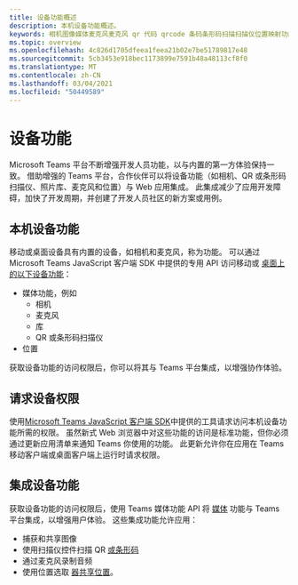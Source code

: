 ```yaml
---
title: 设备功能概述
description: 本机设备功能概述。
keywords: 相机图像媒体麦克风麦克风 qr 代码 qrcode 条码条形码扫描扫描仪位置映射功能本机设备权限
ms.topic: overview
ms.openlocfilehash: 4c826d1705dfeea1feea21b02e7be51789817e48
ms.sourcegitcommit: 5cb3453e918bec1173899e7591b48a48113cf8f0
ms.translationtype: MT
ms.contentlocale: zh-CN
ms.lasthandoff: 03/04/2021
ms.locfileid: "50449589"
---
```

# <a name="device-capabilities"></a>设备功能 

Microsoft Teams 平台不断增强开发人员功能，以与内置的第一方体验保持一致。 借助增强的 Teams 平台，合作伙伴可以将设备功能（如相机、QR 或条形码扫描仪、照片库、麦克风和位置）与 Web 应用集成。 此集成减少了应用开发障碍，加快了开发周期，并创建了开发人员社区的新方案或用例。

## <a name="native-device-capabilities"></a>本机设备功能

移动或桌面设备具有内置的设备，如相机和麦克风，称为功能。 可以通过 Microsoft Teams JavaScript 客户端 SDK 中提供的专用 API 访问移动或 [桌面上的以下设备功能](/javascript/api/overview/msteams-client?view=msteams-client-js-latest&preserve-view=true)：
* 媒体功能，例如
    * 相机
    * 麦克风
    * 库
    * QR 或条形码扫描仪
* 位置

获取设备功能的访问权限后，你可以将其与 Teams 平台集成，以增强协作体验。 

## <a name="request-device-permissions"></a>请求设备权限

使用[Microsoft Teams JavaScript 客户端 SDK](/javascript/api/overview/msteams-client?view=msteams-client-js-latest&preserve-view=true)中提供[](native-device-permissions.md)的工具请求访问本机设备功能所需的权限。 虽然新式 Web 浏览器中对这些功能的访问是标准功能，但你必须通过更新应用清单来通知 Teams 你使用的功能。 此更新允许你在应用在 Teams 移动客户端或桌面客户端上运行时请求权限。
 
 ## <a name="integrate-device-capabilities"></a>集成设备功能

获取设备功能的访问权限后，使用 Teams 媒体功能 API 将 [媒体](mobile-camera-image-permissions.md) 功能与 Teams 平台集成，以增强用户体验。 这些集成功能允许应用：

* 捕获和共享图像
* 使用扫描仪控件扫描 QR [或条形码](qr-barcode-scanner-capability.md)
* 通过麦克风录制音频
* 使用位置选取 [器共享位置](location-capability.md)。

